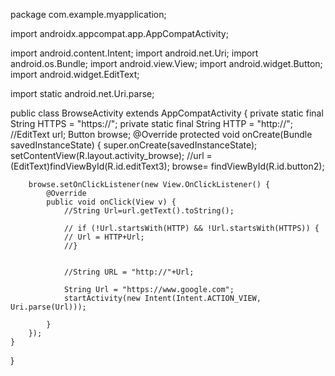 package com.example.myapplication;

import androidx.appcompat.app.AppCompatActivity;

import android.content.Intent;
import android.net.Uri;
import android.os.Bundle;
import android.view.View;
import android.widget.Button;
import android.widget.EditText;

import static android.net.Uri.parse;

public class BrowseActivity extends AppCompatActivity {
    private static final String HTTPS = "https://";
    private static final String HTTP = "http://";
    //EditText url;
    Button browse;
    @Override
    protected void onCreate(Bundle savedInstanceState) {
        super.onCreate(savedInstanceState);
        setContentView(R.layout.activity_browse);
        //url = (EditText)findViewById(R.id.editText3);
        browse= findViewById(R.id.button2);

        browse.setOnClickListener(new View.OnClickListener() {
            @Override
            public void onClick(View v) {
                //String Url=url.getText().toString();

                // if (!Url.startsWith(HTTP) && !Url.startsWith(HTTPS)) {
                // Url = HTTP+Url;
                //}


                //String URL = "http://"+Url;

                String Url = "https://www.google.com";
                startActivity(new Intent(Intent.ACTION_VIEW, Uri.parse(Url)));

            }
        });
    }
}
